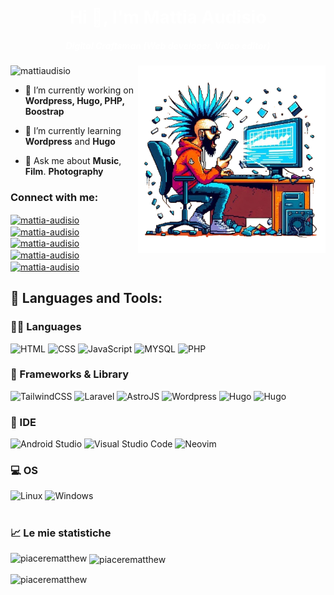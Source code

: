 <h1 align="center" style="color: #ffffff;">Hi 👋, I'm Mattia Audisio</h1>
<h5 align="center" style="color: #ffffff;">Digital Craftsman (Web developer, Video editor)</h5>
<img align="right" alt="Coding" width="300" src="icon.png">


<p align="left"> <img src="https://komarev.com/ghpvc/?username=mattiaudisio&label=Profile%20views&color=0e75b6&style=flat" alt="mattiaudisio" /> </p>

- 🔭 I’m currently working on **Wordpress, Hugo, PHP, Boostrap**

- 🌱 I’m currently learning **Wordpress** and **Hugo**

- 💬 Ask me about **Music**, **Film**. **Photography**

<h3 align="left">Connect with me:</h3>
<p align="left">
  <a href="https://linkedin.com/in/mattia-audisio" target="blank"><img align="center" src="https://img.shields.io/badge/LinkedIn-0077B5?style=for-the-badge&logo=linkedin&logoColor=white" alt="mattia-audisio" /></a>
  <a href="https://mattiaudisio.github.io/" target="blank"><img align="center" src="https://img.shields.io/badge/website-000000?style=for-the-badge&logo=About.me&logoColor=white" alt="mattia-audisio" /></a>
 <a href="https://github.com/mattiaudisio" target="blank"><img align="center" src="https://img.shields.io/badge/GitHub-100000?style=for-the-badge&logo=github&logoColor=white" alt="mattia-audisio" /></a>
 <a href="https://livellosegreto.it/@piacerematthew" target="blank"><img align="center" src="https://img.shields.io/badge/Mastodon-6364FF?style=for-the-badge&logo=Mastodon&logoColor=white" alt="mattia-audisio" /></a>
 <a href="https://www.youtube.com/@unAltroNPCsuYouTube" target="blank"><img align="center" src="https://img.shields.io/badge/YouTube-FF0000?style=for-the-badge&logo=youtube&logoColor=white" alt="mattia-audisio" /></a>
</p>


<h2 align="left">🧰 Languages and Tools:</h3>

### 👩‍💻 Languages

<p align="left"> 
 <img alt="HTML" src="https://img.shields.io/badge/HTML5-E34F26?style=for-the-badge&logo=html5&logoColor=white" />
 <img alt="CSS" src="https://img.shields.io/badge/CSS3-1572B6?style=for-the-badge&logo=css3&logoColor=white" />
 <img alt="JavaScript" src="https://img.shields.io/badge/JavaScript-323330?style=for-the-badge&logo=javascript&logoColor=F7DF1E" />
 <img alt="MYSQL" src="https://img.shields.io/badge/MySQL-005C84?style=for-the-badge&logo=mysql&logoColor=white" />
 <img alt="PHP"  src="https://img.shields.io/badge/PHP-777BB4?style=for-the-badge&logo=php&logoColor=white" />
</p>

### 🚀 Frameworks & Library
<p align="left"> 
 <img alt="TailwindCSS" src="https://img.shields.io/badge/Tailwind_CSS-38B2AC?style=for-the-badge&logo=tailwind-css&logoColor=white" />
 <img alt="Laravel" src="https://img.shields.io/badge/Laravel-FF2D20?style=for-the-badge&logo=laravel&logoColor=white" />
 <img alt="AstroJS" src="https://img.shields.io/badge/Astro-0C1222?style=for-the-badge&logo=astro&logoColor=FDFDFE" /> 
 <img alt="Wordpress" src="https://img.shields.io/badge/Wordpress-21759B?style=for-the-badge&logo=wordpress&logoColor=white" />
 <img alt="Hugo" src="https://img.shields.io/badge/Hugo-FF4088?style=for-the-badge&logo=hugo&logoColor=white" />
 <img alt="Hugo" src="https://img.shields.io/badge/Markdown-000000?style=for-the-badge&logo=markdown&logoColor=white" />
</p>

### 🔌 IDE
<p align="left"> 
 <img alt="Android Studio" src="https://img.shields.io/badge/Android_Studio-3DDC84?style=for-the-badge&logo=android-studio&logoColor=white" />
 <img alt="Visual Studio Code" src="https://img.shields.io/badge/Visual_Studio_Code-0078D4?style=for-the-badge&logo=visual%20studio%20code&logoColor=white" />
 <img alt="Neovim" src="https://img.shields.io/badge/NeoVim-%2357A143.svg?&style=for-the-badge&logo=neovim&logoColor=white" />
</p>

### 💻 OS
<p align="left"> 
 <img alt="Linux" src="https://img.shields.io/badge/Linux_Mint-87CF3E?style=for-the-badge&logo=linux-mint&logoColor=white" />
<img alt="Windows" src="https://img.shields.io/badge/Windows-0078D6?style=for-the-badge&logo=windows&logoColor=whit" />
</p>

#
 
### 📈 Le mie statistiche
<p><img align="left" src="https://github-readme-stats.vercel.app/api/top-langs?username=mattiaudisio&show_icons=true&locale=en&layout=compact" alt="piacerematthew" /></p>

<p>&nbsp;<img align="center" src="https://github-readme-stats.vercel.app/api?username=mattiaudisio&show_icons=true&locale=en" alt="piacerematthew" /></p>

<p><img align="center" src="https://github-readme-streak-stats.herokuapp.com/?user=mattiaudisio&" alt="piacerematthew" /></p
